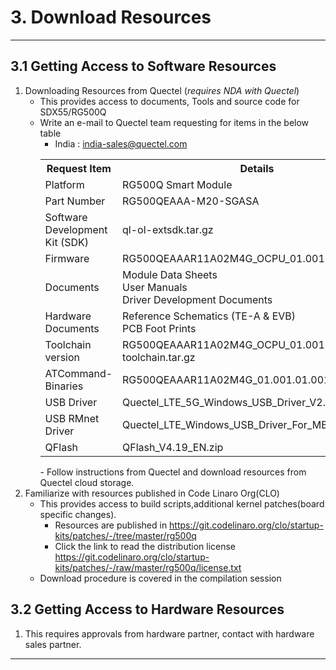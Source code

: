 # 3. Download Resources

--------------------------------------------------------

## 3.1 Getting Access to Software Resources
   1. Downloading Resources from Quectel (_requires NDA with Quectel_)
      - This provides access to documents, Tools and source code for SDX55/RG500Q
      - Write an e-mail to Quectel team requesting for items in the below table
         - India : <india-sales@quectel.com>
         <table class=custom>
         <colgroup>
         <col span="1" style="width: 60%;">
         </colgroup>
         <tr><th>Request Item</th><th>Details</th></tr>
         <tr><td>Platform</td><td>RG500Q Smart Module</td></tr>
         <tr><td>Part Number</td><td>RG500QEAAA-M20-SGASA</td></tr>
         <tr><td>Software Development Kit (SDK)</td><td>ql-ol-extsdk.tar.gz</td></tr>
         <tr><td>Firmware</td><td>RG500QEAAAR11A02M4G_OCPU_01.001.01.001.zip</td></tr>
         <tr><td>Documents</td><td>Module Data Sheets <br> User Manuals <br> Driver Development Documents</td></tr>
         <tr><td>Hardware Documents</td><td>Reference Schematics (TE-A & EVB) <br> PCB Foot Prints</td></tr>
         <tr><td>Toolchain version</td><td>RG500QEAAAR11A02M4G_OCPU_01.001.01.001-toolchain.tar.gz</td></tr>
         <tr><td>ATCommand-Binaries</td><td>RG500QEAAAR11A02M4G_01.001.01.001.zip</td></tr>
         <tr><td>USB Driver</td><td>Quectel_LTE_5G_Windows_USB_Driver_V2.1.zip</td></tr>
         <tr><td>USB RMnet Driver</td><td>Quectel_LTE_Windows_USB_Driver_For_MBIM_V1.2.2.zip</td></tr>
         <tr><td>QFlash</td><td>QFlash_V4.19_EN.zip</td></tr>
         </table>
         - Follow instructions from Quectel and download resources from Quectel cloud storage.
   2. Familiarize with resources published in Code Linaro Org(CLO)
      - This provides access to build scripts,additional kernel patches(board specific changes).
         - Resources are published in <a href="https://git.codelinaro.org/clo/startup-kits/patches/-/tree/master/rg500q" target="_blank">https://git.codelinaro.org/clo/startup-kits/patches/-/tree/master/rg500q</a>
         - Click the link to read the distribution license <a href="https://git.codelinaro.org/clo/startup-kits/patches/-/raw/master/rg500q/license.txt" target="_blank">https://git.codelinaro.org/clo/startup-kits/patches/-/raw/master/rg500q/license.txt</a>
      - Download procedure is covered in the compilation session

## 3.2 Getting Access to Hardware Resources
   1. This requires approvals from hardware partner, contact with hardware sales partner.


----------------